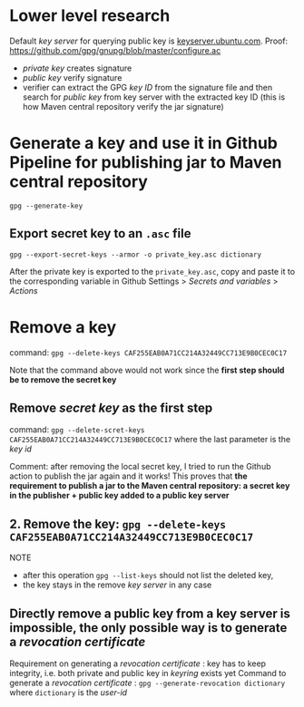 # Lower level research
Default *key server* for querying public key is [keyserver.ubuntu.com](http://keyserver.ubuntu.com). Proof: https://github.com/gpg/gnupg/blob/master/configure.ac

* *private key* creates signature
* *public key* verify signature
* verifier can extract the GPG *key ID* from the signature file and then search for *public key* from key server with the extracted key ID (this is how Maven central repository verify the jar signature)


# Generate a key and use it in Github Pipeline for publishing jar to Maven central repository
`gpg --generate-key`

## Export secret key to an `.asc` file
`gpg --export-secret-keys --armor -o private_key.asc dictionary`

After the private key is exported to the `private_key.asc`, copy and paste it to the corresponding variable in Github Settings > *Secrets and variables* > *Actions*


# Remove a key
command: `gpg --delete-keys CAF255EAB0A71CC214A32449CC713E9B0CEC0C17`

Note that the command above would not work since the **first step should be to remove the secret key**

## Remove *secret key* as the first step
command: `gpg --delete-scret-keys CAF255EAB0A71CC214A32449CC713E9B0CEC0C17` where the last parameter is the *key id*

Comment: after removing the local secret key, I tried to run the Github action to publish the jar again and it works! This proves that **the requirement to publish a jar to the Maven central repository: a secret key in the publisher + public key added to a public key server**

## 2. Remove the key: `gpg --delete-keys CAF255EAB0A71CC214A32449CC713E9B0CEC0C17`
NOTE 
* after this operation `gpg --list-keys` should not list the deleted key,
*  the key stays in the remove *key server* in any case

## Directly remove a public key from a key server is impossible, the only possible way is to generate a *revocation certificate*
Requirement on generating a *revocation certificate* : key has to keep integrity, i.e. both private and public key in *keyring* exists yet
Command to generate a *revocation certificate* : `gpg --generate-revocation dictionary` where `dictionary` is the *user-id*





